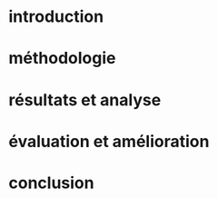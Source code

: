 

# introduction


# méthodologie

# résultats et analyse

# évaluation et amélioration

# conclusion
